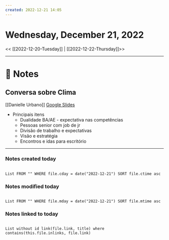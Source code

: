 ```yaml
---
created: 2022-12-21 14:05
---
```


# Wednesday, December 21, 2022

<< [[2022-12-20-Tuesday]] | [[2022-12-22-Thursday]]>>

---

# 📝 Notes
## Conversa sobre Clima
[[Danielle Urbano]]
[Google Slides](https://docs.google.com/presentation/d/1S04YCoj1eeSXK7XymfUJY-c874OiOTmbz9hWqP6a7Cg/edit#slide=id.g1b1830acfc9_2_92)

- Principais itens
	- Dualidade BA/AE - expectativa nas competências
	- Pessoas senior com job de jr
	- Divisão de trabalho e expectativas
	- Visão e estratégia
	- Encontros e idas para escritório

---

### Notes created today

```dataview

List FROM "" WHERE file.cday = date("2022-12-21") SORT file.ctime asc

```

### Notes modified today

```dataview

List FROM "" WHERE file.mday = date("2022-12-21") SORT file.mtime asc

```

### Notes linked to today

```dataview 

List without id link(file.link, title) where contains(this.file.inlinks, file.link)

```